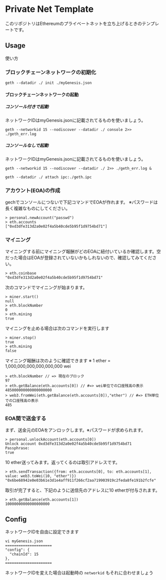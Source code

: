# Private Net Template

このリポジトリはEthereumのプライベートネットを立ち上げるときのテンプレートです。

## Usage

使い方

### ブロックチェーンネットワークの初期化

```
geth --datadir ./ init ./myGenesis.json
```

#### ブロックチェーンネットワークの起動

##### コンソール付きで起動

ネットワークIDはmyGenesis.jsonに記載されてるものを使いましょう。

```
geth --networkid 15 --nodiscover --datadir ./ console 2>> ./geth_err.log
```

##### コンソールなしで起動

ネットワークIDはmyGenesis.jsonに記載されてるものを使いましょう。

```
geth --networkid 15 --nodiscover --datadir ./ 2>> ./geth_err.log &
```

```
geth --datadir ./ attach ipc:./geth.ipc

```

### アカウント(EOA)の作成

gechでコンソールにつないで下記コマンドでEOAが作れます。
※パスワードは長く複雑なものにしてください。

```
> personal.newAccount("passwd")
> eth.accounts
["0xd3dfe313d2a0e02f4a5b40cde5b95f1d9754bd71"]
```

### マイニング

マイニングする前にマイニング報酬がどのEOAに紐付いているか確認します。空だった場合はEOAが登録されていないかもしれないので、確認してみてください。

```
> eth.coinbase
"0xd3dfe313d2a0e02f4a5b40cde5b95f1d9754bd71"
```

次のコマンドでマイニングが始まります。

```
> miner.start()
null
> eth.blockNumber
0
> eth.mining
true
```

マイニングを止める場合は次のコマンドを実行します

```
> miner.stop()
true
> eth.mining
false
```

マイニング報酬は次のように確認できます
※ 1 ether = 1,000,000,000,000,000,000 wei

```
> eth.blockNumber // => 現在のブロック
97
> eth.getBalance(eth.accounts[0]) // #=> wei単位での口座残高の表示
485000000000000000000
> web3.fromWei(eth.getBalance(eth.accounts[0]),"ether") // #=> ETH単位での口座残高の表示
485
```

### EOA間で送金する

まず、送金元のEOAをアンロックします。※パスワードが求められます。

```
> personal.unlockAccount(eth.accounts[0])
Unlock account 0xd3dfe313d2a0e02f4a5b40cde5b95f1d9754bd71
Passphrase: 
true
```

10 ether送ってみます。返ってくるのは取引アドレスです。

```
> eth.sendTransaction({from: eth.accounts[0], to: eth.accounts[1], value: web3.toWei(10, "ether")})
"0x6be68942e0e03b61e3d1e4aff911f266cf2aa719903919c2feda8fe191b2fcfe"
```

取引が完了すると、下記のように送信先のアドレスに10 etherが付与されます。

```
> eth.getBalance(eth.accounts[1])
10000000000000000000
```


## Config

ネットワークIDを自由に設定できます

```
vi myGenesis.json
=====================
"config": {
  "chainId": 15
},
=====================
```

ネットワークIDを変えた場合は起動時の `networkid` もそれに合わせましょう

